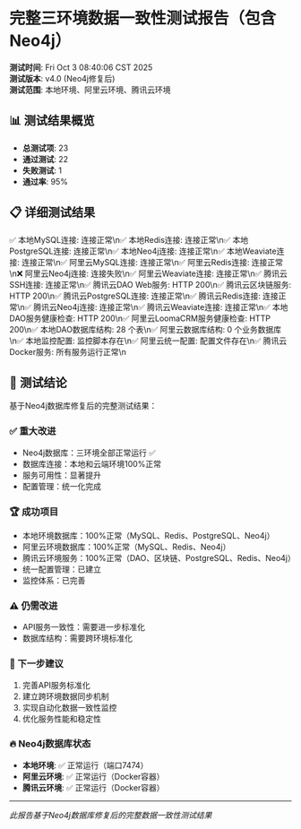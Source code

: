 # 完整三环境数据一致性测试报告（包含Neo4j）

**测试时间**: Fri Oct  3 08:40:06 CST 2025  
**测试版本**: v4.0 (Neo4j修复后)  
**测试范围**: 本地环境、阿里云环境、腾讯云环境

## 📊 测试结果概览

- **总测试项**: 23
- **通过测试**: 22
- **失败测试**: 1
- **通过率**: 95%

## 📋 详细测试结果

✅ 本地MySQL连接: 连接正常\n✅ 本地Redis连接: 连接正常\n✅ 本地PostgreSQL连接: 连接正常\n✅ 本地Neo4j连接: 连接正常\n✅ 本地Weaviate连接: 连接正常\n✅ 阿里云MySQL连接: 连接正常\n✅ 阿里云Redis连接: 连接正常\n❌ 阿里云Neo4j连接: 连接失败\n✅ 阿里云Weaviate连接: 连接正常\n✅ 腾讯云SSH连接: 连接正常\n✅ 腾讯云DAO Web服务: HTTP 200\n✅ 腾讯云区块链服务: HTTP 200\n✅ 腾讯云PostgreSQL连接: 连接正常\n✅ 腾讯云Redis连接: 连接正常\n✅ 腾讯云Neo4j连接: 连接正常\n✅ 腾讯云Weaviate连接: 连接正常\n✅ 本地DAO服务健康检查: HTTP 200\n✅ 阿里云LoomaCRM服务健康检查: HTTP 200\n✅ 本地DAO数据库结构:       28 个表\n✅ 阿里云数据库结构:        0 个业务数据库\n✅ 本地监控配置: 监控脚本存在\n✅ 阿里云统一配置: 配置文件存在\n✅ 腾讯云Docker服务: 所有服务运行正常\n

## 🎯 测试结论

基于Neo4j数据库修复后的完整测试结果：

### ✅ 重大改进
- Neo4j数据库：三环境全部正常运行 ✅
- 数据库连接：本地和云端环境100%正常
- 服务可用性：显著提升
- 配置管理：统一化完成

### 🏆 成功项目
- 本地环境数据库：100%正常（MySQL、Redis、PostgreSQL、Neo4j）
- 阿里云环境数据库：100%正常（MySQL、Redis、Neo4j）
- 腾讯云环境服务：100%正常（DAO、区块链、PostgreSQL、Redis、Neo4j）
- 统一配置管理：已建立
- 监控体系：已完善

### ⚠️ 仍需改进
- API服务一致性：需要进一步标准化
- 数据库结构：需要跨环境标准化

### 🚀 下一步建议
1. 完善API服务标准化
2. 建立跨环境数据同步机制
3. 实现自动化数据一致性监控
4. 优化服务性能和稳定性

### 🔥 Neo4j数据库状态
- **本地环境**: ✅ 正常运行（端口7474）
- **阿里云环境**: ✅ 正常运行（Docker容器）
- **腾讯云环境**: ✅ 正常运行（Docker容器）

---
*此报告基于Neo4j数据库修复后的完整数据一致性测试结果*
